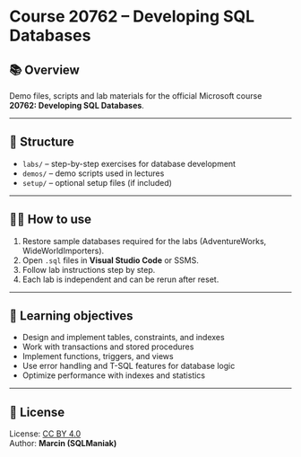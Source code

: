 # Course 20762 – Developing SQL Databases

## 📚 Overview
Demo files, scripts and lab materials for the official Microsoft course  
**20762: Developing SQL Databases**.

---

## 📂 Structure
- `labs/` – step-by-step exercises for database development
- `demos/` – demo scripts used in lectures
- `setup/` – optional setup files (if included)

---

## 🧑‍💻 How to use
1. Restore sample databases required for the labs (AdventureWorks, WideWorldImporters).  
2. Open `.sql` files in **Visual Studio Code** or SSMS.  
3. Follow lab instructions step by step.  
4. Each lab is independent and can be rerun after reset.

---

## 🎯 Learning objectives
- Design and implement tables, constraints, and indexes
- Work with transactions and stored procedures
- Implement functions, triggers, and views
- Use error handling and T-SQL features for database logic
- Optimize performance with indexes and statistics

---

## 📜 License
License: [CC BY 4.0](https://creativecommons.org/licenses/by/4.0/)  
Author: **Marcin (SQLManiak)**
